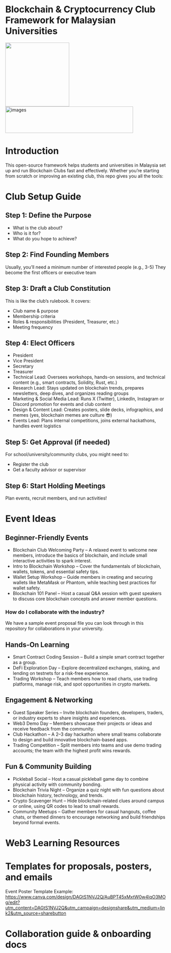 # Blockchain & Cryptocurrency Club Framework for Malaysian Universities
<img src="https://github.com/user-attachments/assets/f4d74f6e-a963-4fba-b9ba-ab40462ee249" width="200"/>
<img width="400" height="83" alt="images" src="https://github.com/user-attachments/assets/2e7446d6-9dfa-4a02-8f9c-70222a7f557b" />

# Introduction

This open-source framework helps students and universities in Malaysia set up and run Blockchain Clubs fast and effectively. Whether you’re starting from scratch or improving an existing club, this repo gives you all the tools:

# Club Setup Guide

## Step 1: Define the Purpose
- What is the club about?
- Who is it for?
- What do you hope to achieve?

## Step 2: Find Founding Members
Usually, you’ll need a minimum number of interested people (e.g., 3-5)
They become the first officers or executive team

## Step 3: Draft a Club Constitution
This is like the club’s rulebook. It covers:
- Club name & purpose
- Membership criteria
- Roles & responsibilities (President, Treasurer, etc.)
- Meeting frequency


## Step 4: Elect Officers
- President
- Vice President
- Secretary
- Treasurer
- Technical Lead:	Oversees workshops, hands-on sessions, and technical content (e.g., smart contracts, Solidity, Rust, etc.)
- Research Lead:	Stays updated on blockchain trends, prepares newsletters, deep dives, and organizes reading groups
- Marketing & Social Media Lead:	Runs X (Twitter), LinkedIn, Instagram or Discord promotion for events and club content
- Design & Content Lead:	Creates posters, slide decks, infographics, and memes (yes, blockchain memes are culture 😎)
- Events Lead:	Plans internal competitions, joins external hackathons, handles event logistics

## Step 5: Get Approval (if needed)
For school/university/community clubs, you might need to:
- Register the club
- Get a faculty advisor or supervisor

## Step 6: Start Holding Meetings
Plan events, recruit members, and run activities!

# Event Ideas

## Beginner-Friendly Events
- Blockchain Club Welcoming Party – A relaxed event to welcome new members, introduce the basics of blockchain, and include small interactive activities to spark interest.
- Intro to Blockchain Workshop – Cover the fundamentals of blockchain, wallets, tokens, and essential safety tips.
- Wallet Setup Workshop – Guide members in creating and securing wallets like MetaMask or Phantom, while teaching best practices for wallet safety.
- Blockchain 101 Panel – Host a casual Q\&A session with guest speakers to discuss core blockchain concepts and answer member questions.
### How do I collaborate with the industry?
We have a sample event proposal file you can look through in this repository for collaborations in your university.

## Hands-On Learning
- Smart Contract Coding Session – Build a simple smart contract together as a group.
- DeFi Exploration Day – Explore decentralized exchanges, staking, and lending on testnets for a risk-free experience.
- Trading Workshop – Teach members how to read charts, use trading platforms, manage risk, and spot opportunities in crypto markets.

## Engagement & Networking
- Guest Speaker Series – Invite blockchain founders, developers, traders, or industry experts to share insights and experiences.
- Web3 Demo Day – Members showcase their projects or ideas and receive feedback from the community.
- Club Hackathon – A 2–3 day hackathon where small teams collaborate to design and build innovative blockchain-based apps.
- Trading Competition – Split members into teams and use demo trading accounts; the team with the highest profit wins rewards.

## Fun & Community Building
- Pickleball Social – Host a casual pickleball game day to combine physical activity with community bonding.
- Blockchain Trivia Night – Organize a quiz night with fun questions about blockchain history, technology, and trends.
- Crypto Scavenger Hunt – Hide blockchain-related clues around campus or online, using QR codes to lead to small rewards.
- Community Meetups – Gather members for casual hangouts, coffee chats, or themed dinners to encourage networking and build friendships beyond formal events.

# Web3 Learning Resources

# Templates for proposals, posters, and emails

Event Poster Template Example: https://www.canva.com/design/DAGtS1NVJ2Q/AuBPT45xMxtW0w4lqO3MOg/edit?utm_content=DAGtS1NVJ2Q&utm_campaign=designshare&utm_medium=link2&utm_source=sharebutton

# Collaboration guide & onboarding docs

